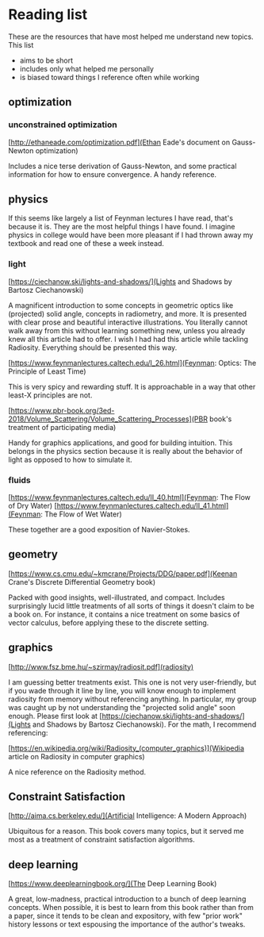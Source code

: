 # Reading list

These are the resources that have most helped me understand new topics.  This list
* aims to be short
* includes only what helped me personally
* is biased toward things I reference often while working

## optimization

### unconstrained optimization

[http://ethaneade.com/optimization.pdf](Ethan Eade's document on Gauss-Newton optimization)

Includes a nice terse derivation of Gauss-Newton, and some practical information for how to ensure convergence.  A handy reference.


## physics

If this seems like largely a list of Feynman lectures I have read, that's because it is.  They are the most helpful things I have found.  I imagine physics in college would have been more pleasant if I had thrown away my textbook and read one of these a week instead.

### light

[https://ciechanow.ski/lights-and-shadows/](Lights and Shadows by Bartosz Ciechanowski)

A magnificent introduction to some concepts in geometric optics like (projected) solid angle, concepts in radiometry, and more.  It is presented with clear prose and beautiful interactive illustrations.  You literally cannot walk away from this without learning something new, unless you already knew all this article had to offer.  I wish I had had this article while tackling Radiosity.  Everything should be presented this way.

[https://www.feynmanlectures.caltech.edu/I_26.html](Feynman: Optics: The Principle of Least Time)

This is very spicy and rewarding stuff.  It is approachable in a way that other least-X principles are not.

[https://www.pbr-book.org/3ed-2018/Volume_Scattering/Volume_Scattering_Processes](PBR book's treatment of participating media)

Handy for graphics applications, and good for building intuition.  This belongs in the physics section because it is really about the behavior of light as opposed to how to simulate it.


### fluids

[https://www.feynmanlectures.caltech.edu/II_40.html](Feynman: The Flow of Dry Water)
[https://www.feynmanlectures.caltech.edu/II_41.html](Feynman: The Flow of Wet Water)

These together are a good exposition of Navier-Stokes.  

## geometry

[https://www.cs.cmu.edu/~kmcrane/Projects/DDG/paper.pdf](Keenan Crane's Discrete Differential Geometry book)

Packed with good insights, well-illustrated, and compact.  Includes surprisingly lucid little treatments of all sorts of things it doesn't claim to be a book on.  For instance, it contains a nice treatment on some basics of vector calculus, before applying these to the discrete setting.

## graphics

[http://www.fsz.bme.hu/~szirmay/radiosit.pdf](radiosity) 

I am guessing better treatments exist.  This one is not very user-friendly, but if you wade through it line by line, you will know enough to implement radiosity from memory without referencing anything.  In particular, my group was caught up by not understanding the "projected solid angle" soon enough.  Please first look at [https://ciechanow.ski/lights-and-shadows/](Lights and Shadows by Bartosz Ciechanowski).  For the math, I recommend referencing:

[https://en.wikipedia.org/wiki/Radiosity_(computer_graphics)](Wikipedia article on Radiosity in computer graphics)

A nice reference on the Radiosity method.

## Constraint Satisfaction

[http://aima.cs.berkeley.edu/](Artificial Intelligence: A Modern Approach)

Ubiquitous for a reason.  This book covers many topics, but it served me most as a treatment of constraint satisfaction algorithms.

## deep learning

[https://www.deeplearningbook.org/](The Deep Learning  Book) 

A great, low-madness, practical introduction to a bunch of deep learning concepts.  When possible, it is best to learn from this book rather than from a paper, since it tends to be clean and expository, with few "prior work" history lessons or text espousing the importance of the author's tweaks.


